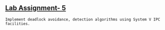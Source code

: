 ## [Lab Assignment- 5](./Assignment_5)

    Implement deadlock avoidance, detection algorithms using System V IPC facilities.